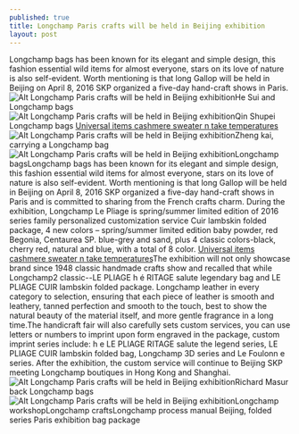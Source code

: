 ```yaml
---
published: true
title: Longchamp Paris crafts will be held in Beijing exhibition
layout: post
---
```

Longchamp bags has been known for its elegant and simple design, this fashion essential wild items for almost everyone, stars on its love of nature is also self-evident. Worth mentioning is that long Gallop will be held in Beijing on April 8, 2016 SKP organized a five-day hand-craft shows in Paris.![Alt Longchamp Paris crafts will be held in Beijing exhibition](https://c2.staticflickr.com/2/1515/25999243012_8cb3e2ebc4_b.jpg)He Sui and Longchamp bags![Alt Longchamp Paris crafts will be held in Beijing exhibition](https://c2.staticflickr.com/2/1567/26025436501_470b835ecc_z.jpg)Qin Shupei Longchamp bags [Universal items cashmere sweater n take temperatures](http://otterbox1.webnode.com/news/universal-items-cashmere-sweater-n-take-temperatures-below-freezing-from-the/)![Alt Longchamp Paris crafts will be held in Beijing exhibition](https://c2.staticflickr.com/2/1470/26065857276_5ee114014c_b.jpg)Zheng kai, carrying a Longchamp bag![Alt Longchamp Paris crafts will be held in Beijing exhibition](https://c2.staticflickr.com/2/1543/26065865346_0a0c86db30_z.jpg)Longchamp bagsLongchamp bags has been known for its elegant and simple design, this fashion essential wild items for almost everyone, stars on its love of nature is also self-evident. Worth mentioning is that long Gallop will be held in Beijing on April 8, 2016 SKP organized a five-day hand-craft shows in Paris and is committed to sharing from the French crafts charm. During the exhibition, Longchamp Le Pliage is spring/summer limited edition of 2016 series family personalized customization service Cuir lambskin folded package, 4 new colors – spring/summer limited edition baby powder, red Begonia, Centaurea SP. blue-grey and sand, plus 4 classic colors-black, cherry red, natural and blue, with a total of 8 color. [Universal items cashmere sweater n take temperatures](http://otterbox1.webnode.com/news/universal-items-cashmere-sweater-n-take-temperatures-below-freezing-from-the/)The exhibition will not only showcase brand since 1948 classic handmade crafts show and recalled that while Longchamp2 classic--LE PLIAGE h é RITAGE salute legendary bag and LE PLIAGE CUIR lambskin folded package. Longchamp leather in every category to selection, ensuring that each piece of leather is smooth and leathery, tanned perfection and smooth to the touch, best to show the natural beauty of the material itself, and more gentle fragrance in a long time.The handicraft fair will also carefully sets custom services, you can use letters or numbers to imprint upon form engraved in the package, custom imprint series include: h e LE PLIAGE RITAGE salute the legend series, LE PLIAGE CUIR lambskin folded bag, Longchamp 3D series and Le Foulonn e series. After the exhibition, the custom service will continue to Beijing SKP meeting Longchamp boutiques in Hong Kong and Shanghai.![Alt Longchamp Paris crafts will be held in Beijing exhibition](https://c2.staticflickr.com/2/1447/25999286102_eb8d152f16_b.jpg)Richard Masur back Longchamp bags![Alt Longchamp Paris crafts will be held in Beijing exhibition](https://c2.staticflickr.com/2/1658/26025478671_5d3425420e_b.jpg)Longchamp workshopLongchamp craftsLongchamp process manual Beijing, folded series Paris exhibition bag package